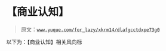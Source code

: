 # 【商业认知】

> 原文：[`www.yuque.com/for_lazy/xkrm14/dlafgcctdxpe73g0`](https://www.yuque.com/for_lazy/xkrm14/dlafgcctdxpe73g0)

以下为：【商业认知】相关风向标





